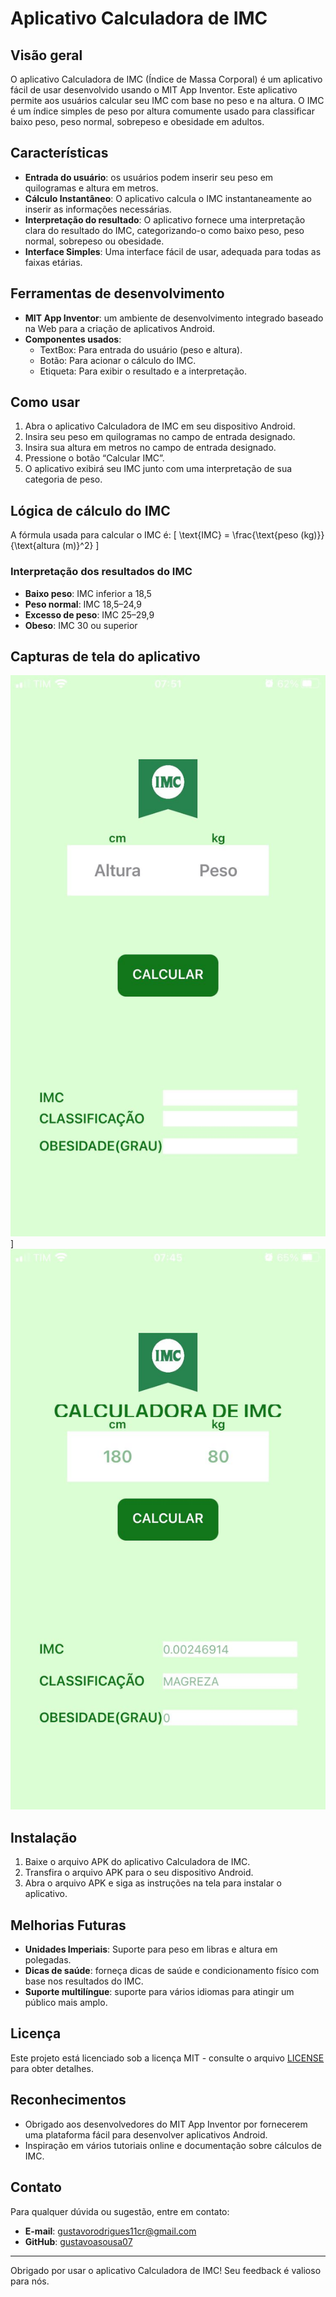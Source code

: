 # Aplicativo Calculadora de IMC

## Visão geral

O aplicativo Calculadora de IMC (Índice de Massa Corporal) é um aplicativo fácil de usar desenvolvido usando o MIT App Inventor. Este aplicativo permite aos usuários calcular seu IMC com base no peso e na altura. O IMC é um índice simples de peso por altura comumente usado para classificar baixo peso, peso normal, sobrepeso e obesidade em adultos.

## Características

- **Entrada do usuário**: os usuários podem inserir seu peso em quilogramas e altura em metros.
- **Cálculo Instantâneo**: O aplicativo calcula o IMC instantaneamente ao inserir as informações necessárias.
- **Interpretação do resultado**: O aplicativo fornece uma interpretação clara do resultado do IMC, categorizando-o como baixo peso, peso normal, sobrepeso ou obesidade.
- **Interface Simples**: Uma interface fácil de usar, adequada para todas as faixas etárias.

## Ferramentas de desenvolvimento

- **MIT App Inventor**: um ambiente de desenvolvimento integrado baseado na Web para a criação de aplicativos Android.
- **Componentes usados**:
   - TextBox: Para entrada do usuário (peso e altura).
   - Botão: Para acionar o cálculo do IMC.
   - Etiqueta: Para exibir o resultado e a interpretação.

## Como usar

1. Abra o aplicativo Calculadora de IMC em seu dispositivo Android.
2. Insira seu peso em quilogramas no campo de entrada designado.
3. Insira sua altura em metros no campo de entrada designado.
4. Pressione o botão “Calcular IMC”.
5. O aplicativo exibirá seu IMC junto com uma interpretação de sua categoria de peso.

## Lógica de cálculo do IMC

A fórmula usada para calcular o IMC é:
\[ \text{IMC} = \frac{\text{peso (kg)}}{\text{altura (m)}^2} \]

### Interpretação dos resultados do IMC

- **Baixo peso**: IMC inferior a 18,5
- **Peso normal**: IMC 18,5–24,9
- **Excesso de peso**: IMC 25–29,9
- **Obeso**: IMC 30 ou superior

## Capturas de tela do aplicativo

<p>
  <img src="img-1.jpeg" alt="imagem01">
  ]<img src="img-2.jpeg" alt="imagem02">
</p>

## Instalação

1. Baixe o arquivo APK do aplicativo Calculadora de IMC.
2. Transfira o arquivo APK para o seu dispositivo Android.
3. Abra o arquivo APK e siga as instruções na tela para instalar o aplicativo.

## Melhorias Futuras

- **Unidades Imperiais**: Suporte para peso em libras e altura em polegadas.
- **Dicas de saúde**: forneça dicas de saúde e condicionamento físico com base nos resultados do IMC.
- **Suporte multilíngue**: suporte para vários idiomas para atingir um público mais amplo.

## Licença

Este projeto está licenciado sob a licença MIT - consulte o arquivo [LICENSE](LICENSE) para obter detalhes.

## Reconhecimentos

- Obrigado aos desenvolvedores do MIT App Inventor por fornecerem uma plataforma fácil para desenvolver aplicativos Android.
- Inspiração em vários tutoriais online e documentação sobre cálculos de IMC.

## Contato

Para qualquer dúvida ou sugestão, entre em contato:

- **E-mail**: gustavorodrigues11cr@gmail.com
- **GitHub**: [gustavoasousa07]((https://github.com/gustavosousa07))

---

Obrigado por usar o aplicativo Calculadora de IMC! Seu feedback é valioso para nós.
